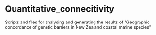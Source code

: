 # Quantitative_connecitivity
Scripts and files for analysing and generating the results of "Geographic concordance of genetic barriers in New Zealand coastal marine species"

